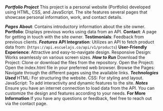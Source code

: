 ***Portfolio Project***
This project is a personal website (Portfolio) developed using HTML, CSS, and JavaScript. The site features several pages that showcase personal information, work, and contact details.

***Pages***
**About**: Contains introductory information about the site owner.
**Portfolio**: Displays previous works using data from an API.
**Contact**: A page for getting in touch with the site owner.
**Testimonials**: Feedback from previous clients.
***Features***
**API Integration**: 
Utilizes an API to fetch product data from:
(`https://api.escuelajs.co/api/v1/products`)
**User-Friendly Experience**: 
Attractive and easy-to-navigate design.
Responsive Design: Works seamlessly on various screen sizes.
***How to Run***
Download the Project: Clone or download the files from the repository.
Open the Project: Open the index.html file in your preferred web browser.
Browse the Pages: Navigate through the different pages using the available links.
***Technologies Used***
HTML: For structuring the website.
CSS: For styling and layout.
JavaScript: To add interactivity and dynamic features to the site.
***Notes***
Ensure you have an internet connection to load data from the API.
You can customize the design and features according to your needs.
**For More Information**
If you have any questions or feedback, feel free to reach out via the contact page.